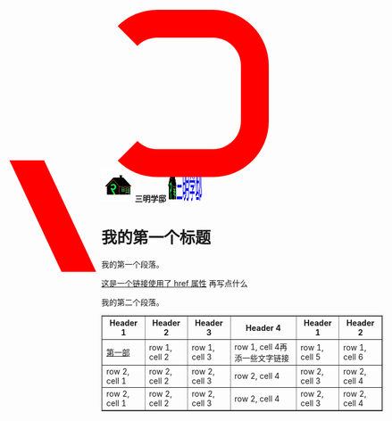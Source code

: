 

<html>
<head>
<meta charset="utf-8">
<title>SANMING</title>
</head>
<body>

<style>
#triangle-up {
width: 200px;
height: 200px;
border-left: 50px solid transparent;

border-right: 50px solid red;
border-top: 50px solid red;
border-bottom: 50px solid red;
border-top-left-radius: 100px;
border-top-right-radius: 100px;
border-bottom-left-radius: 100px;
border-bottom-right-radius: 100px;
position: relative;
display: block;
top:30px;
}
#triangle-down{
width: 62px;
height: 200px;
margin-left:20px;
-webkit-transform: skew(25deg);
-moz-transform: skew(20deg);
-o-transform: skew(20deg);
background: red;
position: absolute;
display: block;

left:90px;

content: '';
}
</style>

<div id="triangle-up"></div>

<div id="triangle-down"></div>

 <img src="https://raw.githubusercontent.com/sanmingxuedi/index.html/main/1617620168139.jpg" width="60"  height="60"/><b>三明学邸</b>
  <img src="https://raw.githubusercontent.com/sanmingxuedi/index.html/main/%E6%9C%AA%E6%A0%87%E9%A2%98.png" width="60"  height="60"/>
<h1>我的第一个标题</h1>
<p>我的第一个段落。

 <a href="https://sanmingxuedi.github.io/index.html">这是一个链接使用了 href 属性</a>
 再写点什么
 </p>
 <p>我的第二个段落。
 <table border="1">
    <tr>
        <th>Header 1</th>
        <th>Header 2</th>
        <th>Header 3</th>
        <th>Header 4</th>
        <th>Header 1</th>
        <th>Header 2</th>
    </tr>
    <tr>
        <td><a href="https://sanmingxuedi.github.io/index.html">第一部</a></td>
        <td>row 1, cell 2</td>
        <td>row 1, cell 3</td>
        <td>row 1, cell 4再添一些文字链接</td>
        <td>row 1, cell 5</td>
        <td>row 1, cell 6</td>
    </tr>
    <tr>
        <td>row 2, cell 1</td>
        <td>row 2, cell 2</td>
        <td>row 2, cell 3</td>
        <td>row 2, cell 4</td>
        <td>row 2, cell 3</td>
        <td>row 2, cell 4</td>
    </tr>
    <tr>
        <td>row 2, cell 1</td>
        <td>row 2, cell 2</td>
        <td>row 2, cell 3</td>
        <td>row 2, cell 4</td>
        <td>row 2, cell 3</td>
        <td>row 2, cell 4</td>
    </tr>
</table>
</p>
</body>
</html>
